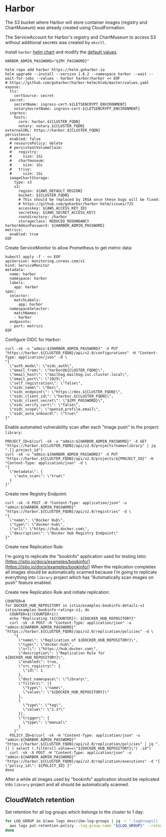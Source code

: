 # Harbor

The S3 bucket where Harbor will store container images
(registry and ChartMuseum) was already created using CloudFormation.

The ServiceAccount for Harbor's registry and ChartMuseum to access S3 without
additional secrets was created by `eksctl`.

Install `harbor`
[helm chart](https://artifacthub.io/packages/helm/harbor/harbor)
and modify the
[default values](https://github.com/goharbor/harbor-helm/blob/master/values.yaml).

```shell
HARBOR_ADMIN_PASSWORD="${MY_PASSWORD}"

helm repo add harbor https://helm.goharbor.io
helm upgrade --install --version 1.6.2 --namespace harbor --wait --wait-for-jobs --values - harbor harbor/harbor << EOF
# https://github.com/goharbor/harbor-helm/blob/master/values.yaml
expose:
  tls:
    certSource: secret
  secret:
    secretName: ingress-cert-${LETSENCRYPT_ENVIRONMENT}
    notarySecretName: ingress-cert-${LETSENCRYPT_ENVIRONMENT}
  ingress:
    hosts:
      core: harbor.${CLUSTER_FQDN}
      notary: notary.${CLUSTER_FQDN}
externalURL: https://harbor.${CLUSTER_FQDN}
persistence:
  enabled: false
  # resourcePolicy: delete
  # persistentVolumeClaim:
  #   registry:
  #     size: 1Gi
  #   chartmuseum:
  #     size: 1Gi
  #   trivy:
  #     size: 1Gi
  imageChartStorage:
    type: s3
    s3:
      region: ${AWS_DEFAULT_REGION}
      bucket: ${CLUSTER_FQDN}
      # This should be replaced by IRSA once these bugs will be fixed:
      # https://github.com/goharbor/harbor-helm/issues/725
      accesskey: ${AWS_ACCESS_KEY_ID}
      secretkey: ${AWS_SECRET_ACCESS_KEY}
      rootdirectory: /harbor
      storageclass: REDUCED_REDUNDANCY
harborAdminPassword: ${HARBOR_ADMIN_PASSWORD}
metrics:
  enabled: true
EOF
```

Create ServiceMonitor to allow Prometheus to get metric data:

```shell
kubectl apply -f - << EOF
apiVersion: monitoring.coreos.com/v1
kind: ServiceMonitor
metadata:
  name: harbor
  namespace: harbor
  labels:
    app: harbor
spec:
  selector:
    matchLabels:
      app: harbor
  namespaceSelector:
    matchNames:
    - harbor
  endpoints:
  - port: metrics
EOF
```

Configure OIDC for Harbor:

```shell
curl -sk -u "admin:${HARBOR_ADMIN_PASSWORD}" -X PUT "https://harbor.${CLUSTER_FQDN}/api/v2.0/configurations" -H "Content-Type: application/json" -d \
"{
  \"auth_mode\": \"oidc_auth\",
  \"email_from\": \"harbor@${CLUSTER_FQDN}\",
  \"email_host\": \"mailhog.mailhog.svc.cluster.local\",
  \"email_port\": \"1025\",
  \"self_registration\": \"false\",
  \"oidc_name\": \"Dex\",
  \"oidc_endpoint\": \"https://dex.${CLUSTER_FQDN}\",
  \"oidc_client_id\": \"harbor.${CLUSTER_FQDN}\",
  \"oidc_client_secret\": \"${MY_PASSWORD}\",
  \"oidc_verify_cert\": \"false\",
  \"oidc_scope\": \"openid,profile,email\",
  \"oidc_auto_onboard\": \"true\"
}"
```

Enable automated vulnerability scan after each "image push" to the project:
`library`:

```shell
PROJECT_ID=$(curl -sk -u "admin:${HARBOR_ADMIN_PASSWORD}" -X GET "https://harbor.${CLUSTER_FQDN}/api/v2.0/projects?name=library" | jq ".[].project_id")
curl -sk -u "admin:${HARBOR_ADMIN_PASSWORD}" -X PUT "https://harbor.${CLUSTER_FQDN}/api/v2.0/projects/${PROJECT_ID}" -H  "Content-Type: application/json" -d \
"{
  \"metadata\": {
    \"auto_scan\": \"true\"
  }
}"
```

Create new Registry Endpoint:

```shell
curl -sk -X POST -H "Content-Type: application/json" -u "admin:${HARBOR_ADMIN_PASSWORD}" "https://harbor.${CLUSTER_FQDN}/api/v2.0/registries" -d \
"{
  \"name\": \"Docker Hub\",
  \"type\": \"docker-hub\",
  \"url\": \"https://hub.docker.com\",
  \"description\": \"Docker Hub Registry Endpoint\"
}"
```

Create new Replication Rule:

I'm going to replicate the "bookinfo" application used for testing Istio:
[https://istio.io/docs/examples/bookinfo/](https://istio.io/docs/examples/bookinfo/)
When the replication completes all images should be automatically scanned
because I'm going to replicate everything into `library` project which has
"Automatically scan images on push" feature enabled.

Create new Replication Rule and initiate replication:

```shell
COUNTER=0
for DOCKER_HUB_REPOSITORY in istio/examples-bookinfo-details-v1 istio/examples-bookinfo-ratings-v1; do
  COUNTER=$((COUNTER+1))
  echo "Replicating (${COUNTER}): ${DOCKER_HUB_REPOSITORY}"
  curl -sk -X POST -H "Content-Type: application/json" -u "admin:${HARBOR_ADMIN_PASSWORD}" "https://harbor.${CLUSTER_FQDN}/api/v2.0/replication/policies" -d \
    "{
      \"name\": \"Replication of ${DOCKER_HUB_REPOSITORY}\",
      \"type\": \"docker-hub\",
      \"url\": \"https://hub.docker.com\",
      \"description\": \"Replication Rule for ${DOCKER_HUB_REPOSITORY}\",
      \"enabled\": true,
      \"src_registry\": {
        \"id\": 1
      },
      \"dest_namespace\": \"library\",
      \"filters\": [{
        \"type\": \"name\",
        \"value\": \"${DOCKER_HUB_REPOSITORY}\"
      },
      {
        \"type\": \"tag\",
        \"value\": \"1.1*\"
      }],
      \"trigger\": {
        \"type\": \"manual\"
      }
    }"
  POLICY_ID=$(curl -sk -H "Content-Type: application/json" -u "admin:${HARBOR_ADMIN_PASSWORD}" "https://harbor.${CLUSTER_FQDN}/api/v2.0/replication/policies" | jq ".[] | select (.filters[].value==\"${DOCKER_HUB_REPOSITORY}\") .id")
  curl -sk -X POST -H "Content-Type: application/json" -u "admin:${HARBOR_ADMIN_PASSWORD}" "https://harbor.${CLUSTER_FQDN}/api/v2.0/replication/executions" -d "{ \"policy_id\": ${POLICY_ID} }"
done
```

After a while all images used by "bookinfo" application should be replicated
into `library` project and all should be automatically scanned.

## CloudWatch retention

Set retention for all log groups which belongs to the cluster to 1 day:

```bash
for LOG_GROUP in $(aws logs describe-log-groups | jq -r ".logGroups[] | select(.logGroupName|test(\"/${CLUSTER_NAME}\")) .logGroupName"); do
  aws logs put-retention-policy --log-group-name "${LOG_GROUP}" --retention-in-days 1
done
```
